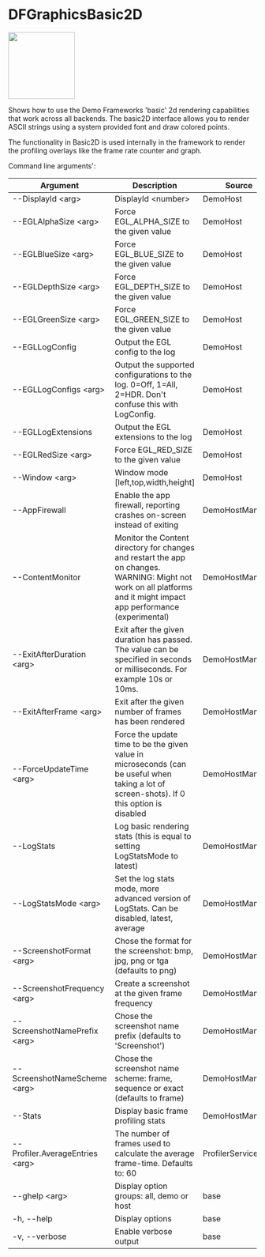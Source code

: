 <!-- #AG_DEMOAPP_HEADER_BEGIN# -->
# DFGraphicsBasic2D
<img src="Example.jpg" height="135px">

<!-- #AG_DEMOAPP_HEADER_END# -->
<!-- #AG_BRIEF_BEGIN# -->
Shows how to use the Demo Frameworks 'basic' 2d rendering capabilities that work across all backends.
The basic2D interface allows you to render ASCII strings using a system provided font and draw colored points.

The functionality in Basic2D is used internally in the framework to render the profiling overlays like the frame rate counter and graph.
<!-- #AG_BRIEF_END# -->

<!-- #AG_DEMOAPP_COMMANDLINE_ARGUMENTS_BEGIN# -->

Command line arguments':

Argument                       |Description                                                                                                                                                          |Source
-------------------------------|---------------------------------------------------------------------------------------------------------------------------------------------------------------------|---------------
--DisplayId \<arg>             |DisplayId \<number>                                                                                                                                                  |DemoHost
--EGLAlphaSize \<arg>          |Force EGL_ALPHA_SIZE to the given value                                                                                                                              |DemoHost
--EGLBlueSize \<arg>           |Force EGL_BLUE_SIZE to the given value                                                                                                                               |DemoHost
--EGLDepthSize \<arg>          |Force EGL_DEPTH_SIZE to the given value                                                                                                                              |DemoHost
--EGLGreenSize \<arg>          |Force EGL_GREEN_SIZE to the given value                                                                                                                              |DemoHost
--EGLLogConfig                 |Output the EGL config to the log                                                                                                                                     |DemoHost
--EGLLogConfigs \<arg>         |Output the supported configurations to the log. 0=Off, 1=All, 2=HDR. Don't confuse this with LogConfig.                                                              |DemoHost
--EGLLogExtensions             |Output the EGL extensions to the log                                                                                                                                 |DemoHost
--EGLRedSize \<arg>            |Force EGL_RED_SIZE to the given value                                                                                                                                |DemoHost
--Window \<arg>                |Window mode [left,top,width,height]                                                                                                                                  |DemoHost
--AppFirewall                  |Enable the app firewall, reporting crashes on-screen instead of exiting                                                                                              |DemoHostManager
--ContentMonitor               |Monitor the Content directory for changes and restart the app on changes. WARNING: Might not work on all platforms and it might impact app performance (experimental)|DemoHostManager
--ExitAfterDuration \<arg>     |Exit after the given duration has passed. The value can be specified in seconds or milliseconds. For example 10s or 10ms.                                            |DemoHostManager
--ExitAfterFrame \<arg>        |Exit after the given number of frames has been rendered                                                                                                              |DemoHostManager
--ForceUpdateTime \<arg>       |Force the update time to be the given value in microseconds (can be useful when taking a lot of screen-shots). If 0 this option is disabled                          |DemoHostManager
--LogStats                     |Log basic rendering stats (this is equal to setting LogStatsMode to latest)                                                                                          |DemoHostManager
--LogStatsMode \<arg>          |Set the log stats mode, more advanced version of LogStats. Can be disabled, latest, average                                                                          |DemoHostManager
--ScreenshotFormat \<arg>      |Chose the format for the screenshot: bmp, jpg, png or tga (defaults to png)                                                                                          |DemoHostManager
--ScreenshotFrequency \<arg>   |Create a screenshot at the given frame frequency                                                                                                                     |DemoHostManager
--ScreenshotNamePrefix \<arg>  |Chose the screenshot name prefix (defaults to 'Screenshot')                                                                                                          |DemoHostManager
--ScreenshotNameScheme \<arg>  |Chose the screenshot name scheme: frame, sequence or exact (defaults to frame)                                                                                       |DemoHostManager
--Stats                        |Display basic frame profiling stats                                                                                                                                  |DemoHostManager
--Profiler.AverageEntries \<arg>|The number of frames used to calculate the average frame-time. Defaults to: 60                                                                                       |ProfilerService
--ghelp \<arg>                 |Display option groups: all, demo or host                                                                                                                             |base
-h, --help                     |Display options                                                                                                                                                      |base
-v, --verbose                  |Enable verbose output                                                                                                                                                |base
<!-- #AG_DEMOAPP_COMMANDLINE_ARGUMENTS_END# -->
